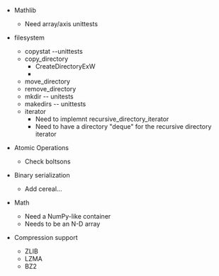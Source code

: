 - Mathlib
    - Need array/axis unittests

- filesystem
    - copystat --unittests
    - copy_directory
        - CreateDirectoryExW
        - 
    - move_directory
    - remove_directory
    - mkdir -- unitests
    - makedirs -- unittests
    - iterator
        - Need to implemnt recursive_directory_iterator
        - Need to have a directory "deque" for the recursive directory iterator

- Atomic Operations
    - Check boltsons

- Binary serialization
    - Add cereal...

- Math
    - Need a NumPy-like container
    - Needs to be an N-D array

- Compression support
    - ZLIB
    - LZMA
    - BZ2
